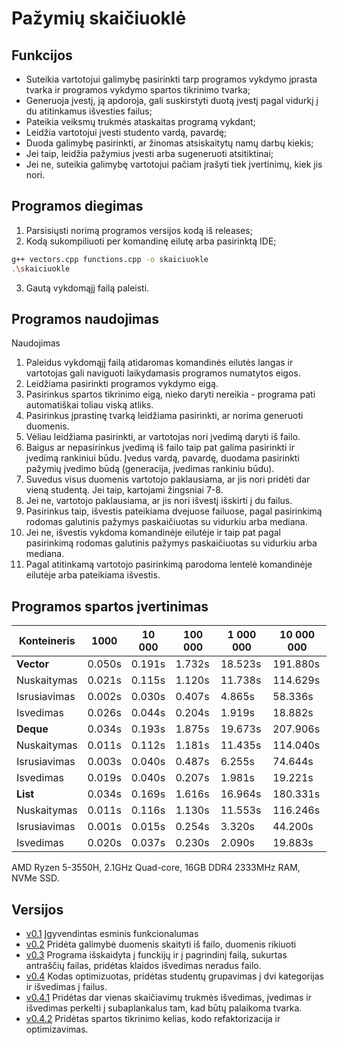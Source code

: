 # Pažymių skaičiuoklė

## Funkcijos
* Suteikia vartotojui galimybę pasirinkti tarp programos vykdymo įprasta tvarka ir programos vykdymo spartos tikrinimo tvarka;
* Generuoja įvestį, ją apdoroja, gali suskirstyti duotą įvestį pagal vidurkį į du atitinkamus išvesties failus;
* Pateikia veiksmų trukmės ataskaitas programą vykdant;
* Leidžia vartotojui įvesti studento vardą, pavardę;
* Duoda galimybę pasirinkti, ar žinomas atsiskaitytų namų darbų kiekis;
* Jei taip, leidžia pažymius įvesti arba sugeneruoti atsitiktinai;
* Jei ne, suteikia galimybę vartotojui pačiam įrašyti tiek įvertinimų, kiek jis nori.

## Programos diegimas
1. Parsisiųsti norimą programos versijos kodą iš releases;
2. Kodą sukompiliuoti per komandinę eilutę arba pasirinktą IDE;
```sh
g++ vectors.cpp functions.cpp -o skaiciuokle
.\skaiciuokle
```
3. Gautą vykdomąjį failą paleisti.
	
## Programos naudojimas
Naudojimas
1. Paleidus vykdomąjį failą atidaromas komandinės eilutės langas ir vartotojas gali naviguoti laikydamasis programos numatytos eigos.
2. Leidžiama pasirinkti programos vykdymo eigą.
3. Pasirinkus spartos tikrinimo eigą, nieko daryti nereikia - programa pati automatiškai toliau viską atliks.
4. Pasirinkus įprastinę tvarką leidžiama pasirinkti, ar norima generuoti duomenis.
6. Vėliau leidžiama pasirinkti, ar vartotojas nori įvedimą daryti iš failo. 
7. Baigus ar nepasirinkus įvedimą iš failo taip pat galima pasirinkti ir įvedimą rankiniui būdu. Įvedus vardą, pavardę, duodama pasirinkti pažymių įvedimo būdą (generacija, įvedimas rankiniu būdu).
8. Suvedus visus duomenis vartotojo paklausiama, ar jis nori pridėti dar vieną studentą. Jei taip, kartojami žingsniai 7-8.
9. Jei ne, vartotojo paklausiama, ar jis nori išvestį išskirti į du failus.
10. Pasirinkus taip, išvestis pateikiama dvejuose failuose, pagal pasirinkimą rodomas galutinis pažymys paskaičiuotas su vidurkiu arba mediana.
11. Jei ne, išvestis vykdoma komandinėje eilutėje ir taip pat pagal pasirinkimą rodomas galutinis pažymys paskaičiuotas su vidurkiu arba mediana.
12. Pagal atitinkamą vartotojo pasirinkimą parodoma lentelė komandinėje eilutėje arba pateikiama išvestis.

## Programos spartos įvertinimas

| Konteineris  | 1000    | 10 000 | 100 000 | 1 000 000 | 10 000 000 |
| ------------ | ------- | ------ | ------- | --------- | ---------- |
| **Vector**   | 0.050s  | 0.191s | 1.732s  | 18.523s   | 191.880s   |
| Nuskaitymas  | 0.021s  | 0.115s | 1.120s  | 11.738s   | 114.629s   |
| Isrusiavimas | 0.002s  | 0.030s | 0.407s  |  4.865s   |  58.336s   |
| Isvedimas    | 0.026s  | 0.044s | 0.204s  |  1.919s   |  18.882s   |
| **Deque**    | 0.034s  | 0.193s | 1.875s  | 19.673s   | 207.906s   |
| Nuskaitymas  | 0.011s  | 0.112s | 1.181s  | 11.435s   | 114.040s   |
| Isrusiavimas | 0.003s  | 0.040s | 0.487s  |  6.255s   |  74.644s   |
| Isvedimas    | 0.019s  | 0.040s | 0.207s  |  1.981s   |  19.221s   |
| **List**     | 0.034s  | 0.169s | 1.616s  | 16.964s   | 180.331s   |
| Nuskaitymas  | 0.011s  | 0.116s | 1.130s  | 11.553s   | 116.246s   |
| Isrusiavimas | 0.001s  | 0.015s | 0.254s  |  3.320s   |  44.200s   |
| Isvedimas    | 0.020s  | 0.037s | 0.230s  |  2.090s   |  19.883s   |

AMD Ryzen 5-3550H, 2.1GHz Quad-core, 16GB DDR4 2333MHz RAM, NVMe SSD.
	
## Versijos
* [v0.1](https://github.com/gustaz/Pazymys-skaiciuokle/releases/tag/v0.1) Įgyvendintas esminis funkcionalumas
* [v0.2](https://github.com/gustaz/Pazymys-skaiciuokle/releases/tag/v0.2) Pridėta galimybė duomenis skaityti iš failo, duomenis rikiuoti
* [v0.3](https://github.com/gustaz/Pazymys-skaiciuokle/releases/tag/v0.3) Programa išskaidyta į funckijų ir į pagrindinį failą, sukurtas antraščių failas, pridėtas klaidos išvedimas neradus failo.
* [v0.4](https://github.com/gustaz/Pazymys-skaiciuokle/releases/tag/v0.4) Kodas optimizuotas, pridėtas studentų grupavimas į dvi kategorijas ir išvedimas į failus.
* [v0.4.1](https://github.com/gustaz/Pazymys-skaiciuokle/releases/tag/v0.4.1) Pridėtas dar vienas skaičiavimų trukmės išvedimas, įvedimas ir išvedimas perkelti į subaplankalus tam, kad būtų palaikoma tvarka.
* [v0.4.2](https://github.com/gustaz/Pazymys-skaiciuokle/releases/tag/v0.4.2) Pridėtas spartos tikrinimo kelias, kodo refaktorizacija ir optimizavimas.
